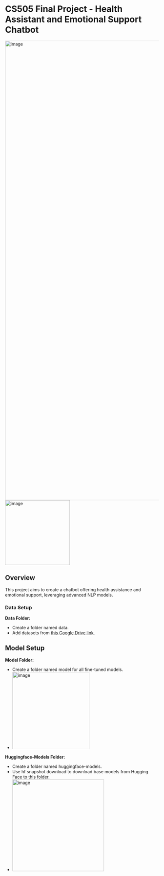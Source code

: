 # CS505 Final Project - Health Assistant and Emotional Support Chatbot

<img width="1502" alt="image" src="https://github.com/pjayasun/CS505-final-project/assets/18529823/0ee373a9-0499-4ccf-8f3a-bb0f3e43b765">

<img width="212" alt="image" src="https://github.com/pjayasun/CS505-final-project/assets/18529823/bf981dcb-73b6-4b9e-b00c-70527700f783">

## Overview
This project aims to create a chatbot offering health assistance and emotional support, leveraging advanced NLP models.

### Data Setup
__Data Folder:__
- Create a folder named data.
- Add datasets from [this Google Drive link](https://drive.google.com/drive/folders/1xxpM10n4fBqkMz4mcG3ZXcwY-pn4_-0s?usp=share_link).

## Model Setup
**Model Folder:**
- Create a folder named model for all fine-tuned models.
- <img width="252" alt="image" src="https://github.com/pjayasun/CS505-final-project/assets/18529823/8aabcab0-7878-4f50-9d8a-b8b867af79ed">


**Huggingface-Models Folder:**
- Create a folder named huggingface-models.
- Use hf snapshot download to download base models from Hugging Face to this folder.
- <img width="300" alt="image" src="https://github.com/pjayasun/CS505-final-project/assets/18529823/cab4a558-4d9f-44e3-a7b1-2403c1232e2b">

